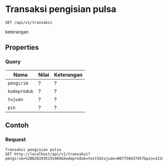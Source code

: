 # Transaksi pengisian pulsa
```http
GET /api/v1/transaksi
```
keterangan
## Properties
### Query
Nama  | Nilai | Keterangan
--- | --- | ---
<code>pengirim</code> | ? | ?
<code>kodeproduk</code> | ? | ?
<code>tujuan</code> | ? | ?
<code>pin</code> | ? | ?

## Contoh

### Request
```http
Transaksi pengisian pulsa
GET http://localhost/api/v1/transaksi?pengirim=%2B6281935155404&kodeproduk=test5&tujuan=087758437457&pin=1234
```
